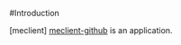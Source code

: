 #Introduction

[meclient] [meclient-github] is an application.

[meclient-github]:https://github.com/MechEmpire/meclient
